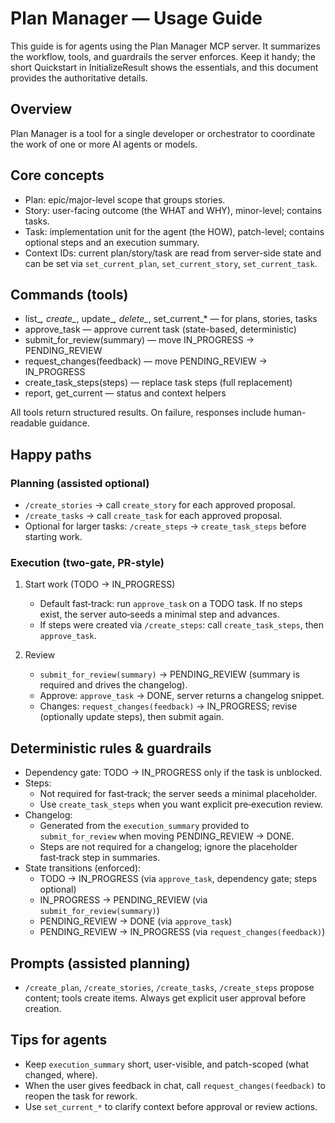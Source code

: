 # Plan Manager — Usage Guide

This guide is for agents using the Plan Manager MCP server. It summarizes the workflow, tools, and guardrails the server enforces. Keep it handy; the short Quickstart in InitializeResult shows the essentials, and this document provides the authoritative details.

## Overview

Plan Manager is a tool for a single developer or orchestrator to coordinate the work of one or more AI agents or models.

## Core concepts
- Plan: epic/major-level scope that groups stories.
- Story: user-facing outcome (the WHAT and WHY), minor-level; contains tasks.
- Task: implementation unit for the agent (the HOW), patch-level; contains optional steps and an execution summary.
- Context IDs: current plan/story/task are read from server-side state and can be set via `set_current_plan`, `set_current_story`, `set_current_task`.

## Commands (tools)
- list_*, create_*, update_*, delete_*, set_current_* — for plans, stories, tasks
- approve_task — approve current task (state-based, deterministic)
- submit_for_review(summary) — move IN_PROGRESS → PENDING_REVIEW
- request_changes(feedback) — move PENDING_REVIEW → IN_PROGRESS
- create_task_steps(steps) — replace task steps (full replacement)
- report, get_current — status and context helpers

All tools return structured results. On failure, responses include human-readable guidance.

## Happy paths
### Planning (assisted optional)
- `/create_stories` → call `create_story` for each approved proposal.
- `/create_tasks` → call `create_task` for each approved proposal.
- Optional for larger tasks: `/create_steps` → `create_task_steps` before starting work.

### Execution (two-gate, PR-style)
1) Start work (TODO → IN_PROGRESS)
   - Default fast‑track: run `approve_task` on a TODO task. If no steps exist, the server auto‑seeds a minimal step and advances.
   - If steps were created via `/create_steps`: call `create_task_steps`, then `approve_task`.

2) Review
   - `submit_for_review(summary)` → PENDING_REVIEW (summary is required and drives the changelog).
   - Approve: `approve_task` → DONE, server returns a changelog snippet.
   - Changes: `request_changes(feedback)` → IN_PROGRESS; revise (optionally update steps), then submit again.

## Deterministic rules & guardrails
- Dependency gate: TODO → IN_PROGRESS only if the task is unblocked.
- Steps:
  - Not required for fast‑track; the server seeds a minimal placeholder.
  - Use `create_task_steps` when you want explicit pre‑execution review.
- Changelog:
  - Generated from the `execution_summary` provided to `submit_for_review` when moving PENDING_REVIEW → DONE.
  - Steps are not required for a changelog; ignore the placeholder fast‑track step in summaries.
- State transitions (enforced):
  - TODO → IN_PROGRESS (via `approve_task`, dependency gate; steps optional)
  - IN_PROGRESS → PENDING_REVIEW (via `submit_for_review(summary)`)
  - PENDING_REVIEW → DONE (via `approve_task`)
  - PENDING_REVIEW → IN_PROGRESS (via `request_changes(feedback)`)

## Prompts (assisted planning)
- `/create_plan`, `/create_stories`, `/create_tasks`, `/create_steps` propose content; tools create items. Always get explicit user approval before creation.

## Tips for agents
- Keep `execution_summary` short, user-visible, and patch-scoped (what changed, where).
- When the user gives feedback in chat, call `request_changes(feedback)` to reopen the task for rework.
- Use `set_current_*` to clarify context before approval or review actions.
